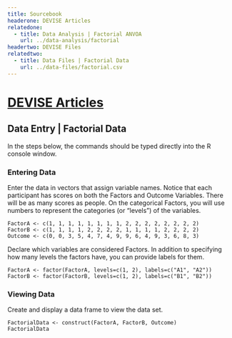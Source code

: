 ```yaml
---
title: Sourcebook
headerone: DEVISE Articles
relatedone:
  - title: Data Analysis | Factorial ANVOA
    url: ../data-analysis/factorial
headertwo: DEVISE Files
relatedtwo:
  - title: Data Files | Factorial Data
    url: ../data-files/factorial.csv
---
```


# [DEVISE Articles](../index.md)

## Data Entry | Factorial Data

In the steps below, the commands should be typed directly into the R console window.

### Entering Data

Enter the data in vectors that assign variable names. Notice that each participant has scores on both the Factors and Outcome Variables. There will be as many scores as people. On the categorical Factors, you will use numbers to represent the categories (or “levels”) of the variables.

```{r}
FactorA <- c(1, 1, 1, 1, 1, 1, 1, 1, 2, 2, 2, 2, 2, 2, 2, 2)
FactorB <- c(1, 1, 1, 1, 2, 2, 2, 2, 1, 1, 1, 1, 2, 2, 2, 2)
Outcome <- c(0, 0, 3, 5, 4, 7, 4, 9, 9, 6, 4, 9, 3, 6, 8, 3)
```

Declare which variables are considered Factors. In addition to specifying how many levels the factors have, you can provide labels for them.

```{r}
FactorA <- factor(FactorA, levels=c(1, 2), labels=c("A1", "A2"))
FactorB <- factor(FactorB, levels=c(1, 2), labels=c("B1", "B2"))
```

### Viewing Data

Create and display a data frame to view the data set.

```{r}
FactorialData <- construct(FactorA, FactorB, Outcome)
FactorialData
```
